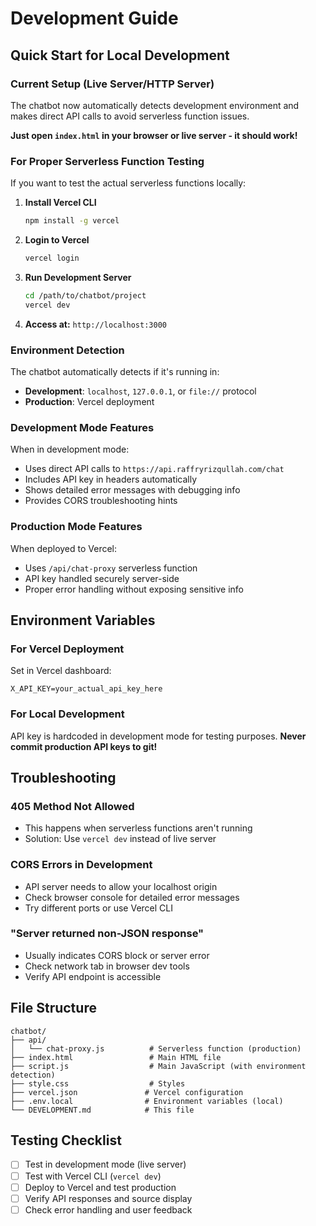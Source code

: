 # Development Guide

## Quick Start for Local Development

### Current Setup (Live Server/HTTP Server)
The chatbot now automatically detects development environment and makes direct API calls to avoid serverless function issues.

**Just open `index.html` in your browser or live server - it should work!**

### For Proper Serverless Function Testing

If you want to test the actual serverless functions locally:

1. **Install Vercel CLI**
   ```bash
   npm install -g vercel
   ```

2. **Login to Vercel**
   ```bash
   vercel login
   ```

3. **Run Development Server**
   ```bash
   cd /path/to/chatbot/project
   vercel dev
   ```

4. **Access at:** `http://localhost:3000`

### Environment Detection

The chatbot automatically detects if it's running in:
- **Development**: `localhost`, `127.0.0.1`, or `file://` protocol
- **Production**: Vercel deployment

### Development Mode Features

When in development mode:
- Uses direct API calls to `https://api.raffryrizqullah.com/chat`
- Includes API key in headers automatically
- Shows detailed error messages with debugging info
- Provides CORS troubleshooting hints

### Production Mode Features

When deployed to Vercel:
- Uses `/api/chat-proxy` serverless function
- API key handled securely server-side
- Proper error handling without exposing sensitive info

## Environment Variables

### For Vercel Deployment
Set in Vercel dashboard:
```
X_API_KEY=your_actual_api_key_here
```

### For Local Development
API key is hardcoded in development mode for testing purposes.
**Never commit production API keys to git!**

## Troubleshooting

### 405 Method Not Allowed
- This happens when serverless functions aren't running
- Solution: Use `vercel dev` instead of live server

### CORS Errors in Development
- API server needs to allow your localhost origin
- Check browser console for detailed error messages
- Try different ports or use Vercel CLI

### "Server returned non-JSON response"
- Usually indicates CORS block or server error
- Check network tab in browser dev tools
- Verify API endpoint is accessible

## File Structure

```
chatbot/
├── api/
│   └── chat-proxy.js          # Serverless function (production)
├── index.html                 # Main HTML file
├── script.js                  # Main JavaScript (with environment detection)
├── style.css                  # Styles
├── vercel.json               # Vercel configuration
├── .env.local                # Environment variables (local)
└── DEVELOPMENT.md            # This file
```

## Testing Checklist

- [ ] Test in development mode (live server)
- [ ] Test with Vercel CLI (`vercel dev`)
- [ ] Deploy to Vercel and test production
- [ ] Verify API responses and source display
- [ ] Check error handling and user feedback